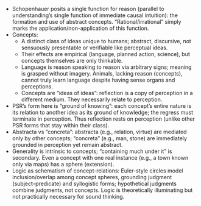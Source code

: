 - Schopenhauer posits a single function for reason (parallel to understanding’s single function of immediate causal intuition): the formation and use of abstract concepts. “Rational/irrational” simply marks the application/non-application of this function.
- Concepts:
  - A distinct class of ideas unique to humans; abstract, discursive, not sensuously presentable or verifiable like perceptual ideas.
  - Their effects are empirical (language, planned action, science), but concepts themselves are only thinkable.
  - Language is reason speaking to reason via arbitrary signs; meaning is grasped without imagery. Animals, lacking reason (concepts), cannot truly learn language despite having sense organs and perceptions.
  - Concepts are “ideas of ideas”: reflection is a copy of perception in a different medium. They necessarily relate to perception.
- PSR’s form here is “ground of knowing”: each concept’s entire nature is its relation to another idea as its ground of knowledge; the regress must terminate in perception. Thus reflection rests on perception (unlike other PSR forms that stay within their class).
- Abstracta vs “concreta”: abstracta (e.g., relation, virtue) are mediated only by other concepts; “concreta” (e.g., man, stone) are immediately grounded in perception yet remain abstract.
- Generality is intrinsic to concepts; “containing much under it” is secondary. Even a concept with one real instance (e.g., a town known only via maps) has a sphere (extension).
- Logic as schematism of concept-relations: Euler-style circles model inclusion/overlap among concept spheres, grounding judgment (subject–predicate) and syllogistic forms; hypothetical judgments combine judgments, not concepts. Logic is theoretically illuminating but not practically necessary for sound thinking.